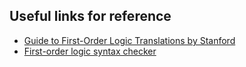 ## Useful links for reference
- [Guide to First-Order Logic Translations by Stanford](http://web.stanford.edu/class/archive/cs/cs103/cs103.1184/notes/Guide%20to%20Logic%20Translations.pdf)
- [First-order logic syntax checker](https://web.stanford.edu/class/archive/cs/cs103/cs103.1164/tools/fol-parser/)